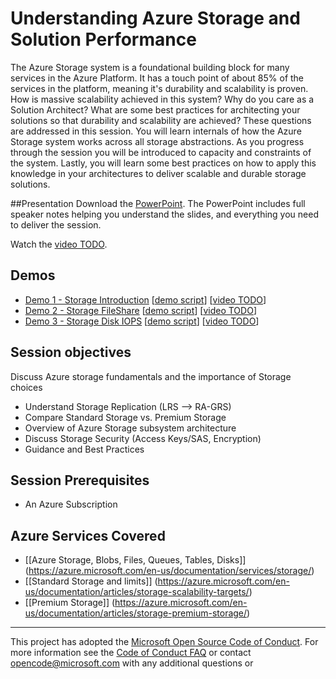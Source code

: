 # Understanding Azure Storage and Solution Performance
The Azure Storage system is a foundational building block for many services in the Azure Platform.  It has a touch point of about 85% of the services in the platform, meaning it's durability and scalability is proven. How is massive scalability achieved in this system?  Why do you care as a Solution Architect? What are some best practices for architecting your solutions so that durability and scalability are achieved?  These questions are addressed in this session.  You will learn internals of how the Azure Storage system works across all storage abstractions. As you progress through the session you will be introduced to capacity and constraints of the system. Lastly, you will learn some best practices on how to apply this knowledge in your architectures to deliver scalable and durable storage solutions.

##Presentation
Download the [PowerPoint](./Architecting%20Azure%20Storage.pptx?raw=1).
The PowerPoint includes full speaker notes helping you understand the slides, and everything you need to deliver the session.

Watch the [video TODO](https://gsiazurecoecontent.blob.core.windows.net/storage/todo.mp4).

## Demos
* [Demo 1 - Storage Introduction](./Demo%201%20-%20Storage%20Introduction)
[[demo script](./Demo%201%20-%20Storage%20Introduction/Readme.md)]
[[video TODO](https://gsiazurecoecontent.blob.core.windows.net/storage/todo.mp4)]
* [Demo 2 - Storage FileShare](./Demo%202%20-%20Storage%20FileShare)
[[demo script](./Demo%202%20-%20Storage%20FileShare/Readme.md)]
[[video TODO](https://gsiazurecoecontent.blob.core.windows.net/storage/todo.mp4)]
* [Demo 3 - Storage Disk IOPS](./Demo%203%20-%20Storage%20Disk%20IOPS)
[[demo script](./Demo%203%20-%20Storage%20Disk%20IOPS/Readme.md)]
[[video TODO](https://gsiazurecoecontent.blob.core.windows.net/storage/todo.mp4)]

## Session objectives
Discuss Azure storage fundamentals and the importance of Storage choices
* Understand Storage Replication (LRS --> RA-GRS)
* Compare Standard Storage vs. Premium Storage
* Overview of Azure Storage subsystem architecture
* Discuss Storage Security (Access Keys/SAS, Encryption)
* Guidance and Best Practices

## Session Prerequisites
* An Azure Subscription

## Azure Services Covered
* [[Azure Storage, Blobs, Files, Queues, Tables, Disks]] (https://azure.microsoft.com/en-us/documentation/services/storage/)
* [[Standard Storage and limits]] (https://azure.microsoft.com/en-us/documentation/articles/storage-scalability-targets/)
* [[Premium Storage]] (https://azure.microsoft.com/en-us/documentation/articles/storage-premium-storage/)

****
This project has adopted the [Microsoft Open Source Code of Conduct](https://opensource.microsoft.com/codeofconduct/). For more information see the [Code of Conduct FAQ](https://opensource.microsoft.com/codeofconduct/faq/) or contact [opencode@microsoft.com](mailto:opencode@microsoft.com) with any additional questions or 
